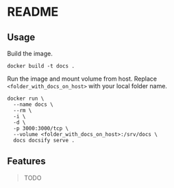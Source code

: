 # README

## Usage

Build the image.

```shell
docker build -t docs .
```

Run the image and mount volume from host. Replace
`<folder_with_docs_on_host>` with your local folder name.

```shell
docker run \
  --name docs \
  --rm \
  -i \
  -d \
  -p 3000:3000/tcp \
  --volume <folder_with_docs_on_host>:/srv/docs \
  docs docsify serve .
```

## Features

> TODO
